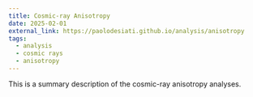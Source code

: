 ```yaml
---
title: Cosmic-ray Anisotropy
date: 2025-02-01
external_link: https://paolodesiati.github.io/analysis/anisotropy
tags:
  - analysis
  - cosmic rays
  - anisotropy
---
```


This is a summary description of the cosmic-ray anisotropy analyses.

<!--more-->
